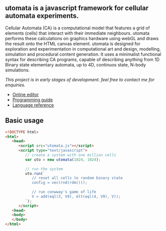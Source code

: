 
## utomata is a javascript framework for cellular automata experiments.

Cellular Automata (CA) is a computational model that features a grid of elements (cells) that interact with their immediate neighbours. utomata performs these calculations on graphics hardware using webGL and draws the result onto the HTML canvas element. utomata is designed for exploration and experimentation in computational art and design, modelling, simulation and procedural content generation. It uses a minimalist functional syntax for describing CA programs, capable of describing  anything from 1D Binary state elementary automata, up to 4D, continuos state, N-body simulations.

*This project is in early stages of development. feel free to contact me for enquiries.* 

* [Online editor](https://soogbet.github.io/utomata)
* [Programming guide](https://github.com/soogbet/utomata/wiki/Programming-guide)
* [Language reference](https://github.com/soogbet/utomata/wiki/Language-reference)

## Basic usage

```html
<!DOCTYPE html>
<html>
   <head>
      <script src="utomata.js"></script>
      <script type="text/javascript">
         // create a system with one million cells
         var uto = new utomata(1024, 1024);
         
         // run the system
         uto.run(`
            // reset all cells to random binary state
            config = vec(rnd(rdm()));
         
            // run conwway's game of life
            V = add(eql(3, V9), mlt(eql(4, V9), V));
         `);
      </script>
   <head>
   <body>
   </body>
</html>
```

